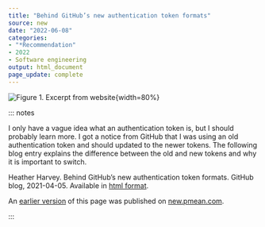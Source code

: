 ```yaml
---
title: "Behind GitHub’s new authentication token formats"
source: new
date: "2022-06-08"
categories:
- "*Recommendation"
- 2022
- Software engineering
output: html_document
page_update: complete
---
```


![Figure 1. Excerpt from website](http://www.pmean.com/new-images/22/authentication-tokens-01.png){width=80%}

::: notes

I only have a vague idea what an authentication token is, but I should probably learn more. I got a notice from GitHub that I was using an old authentication token and should updated to the newer tokens. The following blog entry explains the difference between the old and new tokens and why it is important to switch.

Heather Harvey. Behind GitHub’s new authentication token formats. GitHub blog, 2021-04-05. Available in [html format][git1].

[git1]: https://github.blog/2021-04-05-behind-githubs-new-authentication-token-formats/

An [earlier version][sim2] of this page was published on [new.pmean.com][sim1].

[sim1]: http://new.pmean.com
[sim2]: http://new.pmean.com/authentication-tokens/

:::
